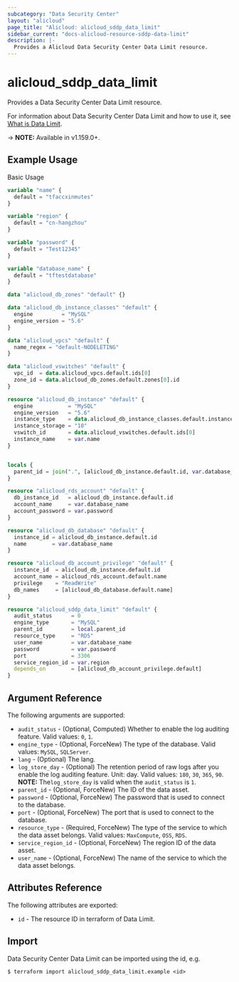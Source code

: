 ```yaml
---
subcategory: "Data Security Center"
layout: "alicloud"
page_title: "Alicloud: alicloud_sddp_data_limit"
sidebar_current: "docs-alicloud-resource-sddp-data-limit"
description: |-
  Provides a Alicloud Data Security Center Data Limit resource.
---
```


# alicloud\_sddp\_data\_limit

Provides a Data Security Center Data Limit resource.

For information about Data Security Center Data Limit and how to use it, see [What is Data Limit](https://www.alibabacloud.com/help/en/doc-detail/158987.html).

-> **NOTE:** Available in v1.159.0+.

## Example Usage

Basic Usage

```terraform
variable "name" {
  default = "tfaccxinmutes"
}

variable "region" {
  default = "cn-hangzhou"
}

variable "password" {
  default = "Test12345"
}

variable "database_name" {
  default = "tftestdatabase"
}

data "alicloud_db_zones" "default" {}

data "alicloud_db_instance_classes" "default" {
  engine         = "MySQL"
  engine_version = "5.6"
}

data "alicloud_vpcs" "default" {
  name_regex = "default-NODELETING"
}

data "alicloud_vswitches" "default" {
  vpc_id  = data.alicloud_vpcs.default.ids[0]
  zone_id = data.alicloud_db_zones.default.zones[0].id
}

resource "alicloud_db_instance" "default" {
  engine           = "MySQL"
  engine_version   = "5.6"
  instance_type    = data.alicloud_db_instance_classes.default.instance_classes[0].instance_class
  instance_storage = "10"
  vswitch_id       = data.alicloud_vswitches.default.ids[0]
  instance_name    = var.name
}


locals {
  parent_id = join(".", [alicloud_db_instance.default.id, var.database_name])
}

resource "alicloud_rds_account" "default" {
  db_instance_id   = alicloud_db_instance.default.id
  account_name     = var.database_name
  account_password = var.password
}

resource "alicloud_db_database" "default" {
  instance_id = alicloud_db_instance.default.id
  name        = var.database_name
}

resource "alicloud_db_account_privilege" "default" {
  instance_id  = alicloud_db_instance.default.id
  account_name = alicloud_rds_account.default.name
  privilege    = "ReadWrite"
  db_names     = [alicloud_db_database.default.name]
}

resource "alicloud_sddp_data_limit" "default" {
  audit_status      = 0
  engine_type       = "MySQL"
  parent_id         = local.parent_id
  resource_type     = "RDS"
  user_name         = var.database_name
  password          = var.password
  port              = 3306
  service_region_id = var.region
  depends_on        = [alicloud_db_account_privilege.default]
}
```

## Argument Reference

The following arguments are supported:

* `audit_status` - (Optional, Computed)  Whether to enable the log auditing feature. Valid values: `0`, `1`.
* `engine_type` - (Optional, ForceNew) The type of the database. Valid values: `MySQL`, `SQLServer`.
* `lang` - (Optional) The lang.
* `log_store_day` - (Optional) The retention period of raw logs after you enable the log auditing feature. Unit: day. Valid values: `180`, `30`, `365`, `90`. **NOTE:** The`log_store_day` is valid when the `audit_status` is `1`.
* `parent_id` - (Optional, ForceNew) The ID of the data asset.
* `password` - (Optional, ForceNew) The password that is used to connect to the database.
* `port` - (Optional, ForceNew) The port that is used to connect to the database.
* `resource_type` - (Required, ForceNew) The type of the service to which the data asset belongs. Valid values: `MaxCompute`, `OSS`, `RDS`.
* `service_region_id` - (Optional, ForceNew) The region ID of the data asset.
* `user_name` - (Optional, ForceNew) The name of the service to which the data asset belongs.

## Attributes Reference

The following attributes are exported:

* `id` - The resource ID in terraform of Data Limit.

## Import

Data Security Center Data Limit can be imported using the id, e.g.

```shell
$ terraform import alicloud_sddp_data_limit.example <id>
```